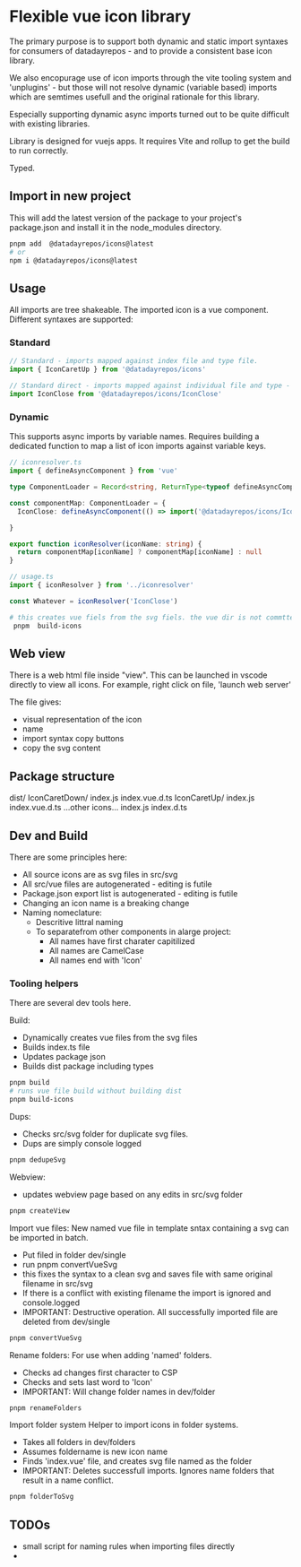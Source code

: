 # Flexible vue icon library
The primary purpose is to support both dynamic and static import syntaxes for consumers of datadayrepos - and to provide a consistent base icon library.

We also encopurage use of icon imports through the vite tooling system and 'unplugins' - but those will not resolve dynamic (variable based) imports which are semtimes usefull and the original rationale for this library.

Especially supporting dynamic async imports turned out to be quite difficult with existing libraries.

Library is designed for vuejs apps. It requires Vite and rollup to get the build to run correctly.

Typed.

## Import in new project
This will add the latest version of the package to your project's package.json and install it in the node_modules directory.
```bash
pnpm add  @datadayrepos/icons@latest
# or
npm i @datadayrepos/icons@latest
```

## Usage

All imports are tree shakeable. The imported icon is a vue component.
Different syntaxes are supported:

### Standard
```ts
// Standard - imports mapped against index file and type file.
import { IconCaretUp } from '@datadayrepos/icons'
```

```ts
// Standard direct - imports mapped against individual file and type - maps into long list in package.json file
import IconClose from '@datadayrepos/icons/IconClose'
```

### Dynamic
This supports async imports by variable names. 
Requires building a dedicated function to map a list of icon imports against variable keys.
```ts
// iconresolver.ts
import { defineAsyncComponent } from 'vue'

type ComponentLoader = Record<string, ReturnType<typeof defineAsyncComponent>>

const componentMap: ComponentLoader = {
  IconClose: defineAsyncComponent(() => import('@datadayrepos/icons/IconClose')),

}

export function iconResolver(iconName: string) {
  return componentMap[iconName] ? componentMap[iconName] : null
}
```

```ts
// usage.ts
import { iconResolver } from '../iconresolver'

const Whatever = iconResolver('IconClose')
```

```bash
# this creates vue fiels from the svg fiels. the vue dir is not commtted to git. 
 pnpm  build-icons
```

## Web view
There is a web html file inside "view". This can be launched in vscode directly to view all icons.
For example, right click on file, 'launch web server'

The file gives:
- visual representation of the icon
- name
- import syntax copy buttons
- copy the svg content

## Package structure
dist/
  IconCaretDown/
    index.js
    index.vue.d.ts
  IconCaretUp/
    index.js
    index.vue.d.ts
  ...other icons...
  index.js
  index.d.ts

## Dev and Build
There are some principles here:
- All source icons are as svg files in src/svg
- All src/vue files are autogenerated - editing is futile
- Package.json export list is autogenerated - editing is futile
- Changing an icon name is a breaking change
- Naming nomeclature:
  - Descritive littral naming
  - To separatefrom other components in alarge project:
    - All names have first charater capitilized
    - All names are CamelCase
    - All names end with 'Icon'

### Tooling helpers
There are several dev tools here.

Build:
- Dynamically creates vue files from the svg files
- Builds index.ts file
- Updates package json
- Builds dist package including types

```bash
pnpm build
# runs vue file build without building dist
pnpm build-icons
```

Dups:
- Checks src/svg folder for duplicate svg files.
- Dups are simply console logged

```bash
pnpm dedupeSvg
```

Webview:
- updates webview page based on any edits in src/svg folder

```bash
pnpm createView
```

Import vue files:
New named vue file in template sntax containing a svg can be imported in batch.
- Put filed in folder dev/single
- run pnpm convertVueSvg
- this fixes the syntax to a clean svg and saves file with same original filename in src/svg
- If there is a conflict with existing filename the import is ignored and console.logged
- IMPORTANT: Destructive operation. All successfully imported file are deleted from dev/single

```bash
pnpm convertVueSvg
```

Rename folders:
For use when adding 'named' folders. 
- Checks ad changes first character to CSP
- Checks and sets last word to 'Icon'
- IMPORTANT: Will change folder names in dev/folder

```bash
pnpm renameFolders
```

Import folder system
Helper to import icons in folder systems.
- Takes all folders in dev/folders
- Assumes foldername is new icon name
- Finds 'index.vue' file, and creates svg file named as the folder
- IMPORTANT: Deletes successfull imports. Ignores name folders that result in a name conflict.

```bash
pnpm folderToSvg
```

## TODOs
- small script for naming rules when importing files directly
- 



